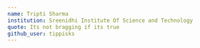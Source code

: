 ```yaml
---
name: Tripti Sharma
institution: Sreenidhi Institute Of Science and Technology
quote: Its not bragging if its true
github_user: tippisks
---
```

